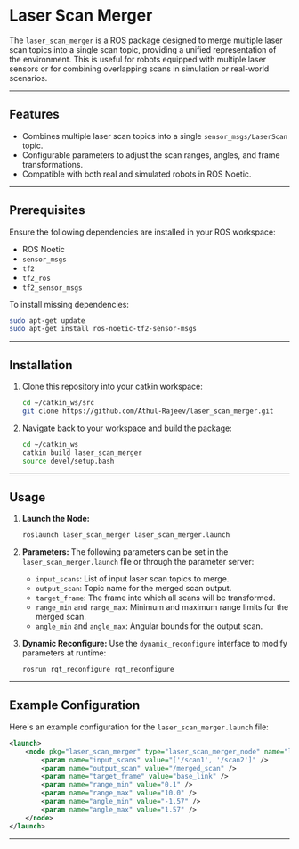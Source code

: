 # Laser Scan Merger

The `laser_scan_merger` is a ROS package designed to merge multiple laser scan topics into a single scan topic, providing a unified representation of the environment. This is useful for robots equipped with multiple laser sensors or for combining overlapping scans in simulation or real-world scenarios.

---

## Features

- Combines multiple laser scan topics into a single `sensor_msgs/LaserScan` topic.
- Configurable parameters to adjust the scan ranges, angles, and frame transformations.
- Compatible with both real and simulated robots in ROS Noetic.

---

## Prerequisites

Ensure the following dependencies are installed in your ROS workspace:

- ROS Noetic
- `sensor_msgs`
- `tf2`
- `tf2_ros`
- `tf2_sensor_msgs`

To install missing dependencies:
```bash
sudo apt-get update
sudo apt-get install ros-noetic-tf2-sensor-msgs
```

---

## Installation

1. Clone this repository into your catkin workspace:
   ```bash
   cd ~/catkin_ws/src
   git clone https://github.com/Athul-Rajeev/laser_scan_merger.git
   ```

2. Navigate back to your workspace and build the package:
   ```bash
   cd ~/catkin_ws
   catkin build laser_scan_merger
   source devel/setup.bash
   ```

---

## Usage

1. **Launch the Node:**
   ```bash
   roslaunch laser_scan_merger laser_scan_merger.launch
   ```

2. **Parameters:**
   The following parameters can be set in the `laser_scan_merger.launch` file or through the parameter server:
   - `input_scans`: List of input laser scan topics to merge.
   - `output_scan`: Topic name for the merged scan output.
   - `target_frame`: The frame into which all scans will be transformed.
   - `range_min` and `range_max`: Minimum and maximum range limits for the merged scan.
   - `angle_min` and `angle_max`: Angular bounds for the output scan.

3. **Dynamic Reconfigure:**
   Use the `dynamic_reconfigure` interface to modify parameters at runtime:
   ```bash
   rosrun rqt_reconfigure rqt_reconfigure
   ```

---

## Example Configuration

Here's an example configuration for the `laser_scan_merger.launch` file:

```xml
<launch>
    <node pkg="laser_scan_merger" type="laser_scan_merger_node" name="laser_scan_merger">
        <param name="input_scans" value="['/scan1', '/scan2']" />
        <param name="output_scan" value="/merged_scan" />
        <param name="target_frame" value="base_link" />
        <param name="range_min" value="0.1" />
        <param name="range_max" value="10.0" />
        <param name="angle_min" value="-1.57" />
        <param name="angle_max" value="1.57" />
    </node>
</launch>
```

---
